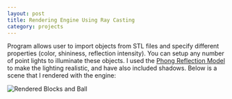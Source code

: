 ```yaml
---
layout: post
title: Rendering Engine Using Ray Casting  
category: projects
---
```


Program allows user to import objects from STL files and specify different properties (color, shininess, reflection intensity). You can setup any number of point lights to illuminate these objects. I used the [Phong Reflection Model](https://en.wikipedia.org/wiki/Phong_reflection_model) to make the lighting realistic, and have also included shadows. Below is a scene that I rendered with the engine:

![Rendered Blocks and Ball]({{base}}/img/ray-casting-blocks.png)
